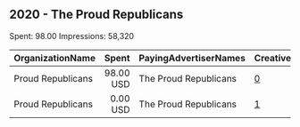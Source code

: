 ## 2020 - The Proud Republicans 
Spent: 98.00
Impressions: 58,320

|OrganizationName|Spent|PayingAdvertiserNames|CreativeUrls|Impressions|Genders|AgeBrackets|CountryCodes|BillingAddresses|CandidateBallotInformation|
|:---|---:|:---|:---|---:|:---|:---|:---|:---|:---|
|Proud Republicans|98.00 USD|The Proud Republicans|[0](https://www.snap.com/political-ads/asset/572fdb81da98f267523c30a2c478237f25c6703e964ebe4f329ab93242c241b8?mediaType=mp4)|58,083||18+|united states|US||
|Proud Republicans|0.00 USD|The Proud Republicans|[1](https://www.snap.com/political-ads/asset/f2dfe6b6eedd6a671369ac39c8c3285a28ee4c0fb8b84c9816e4a2a30b2cd1d7?mediaType=mp4)|237||18+|united states|US||
